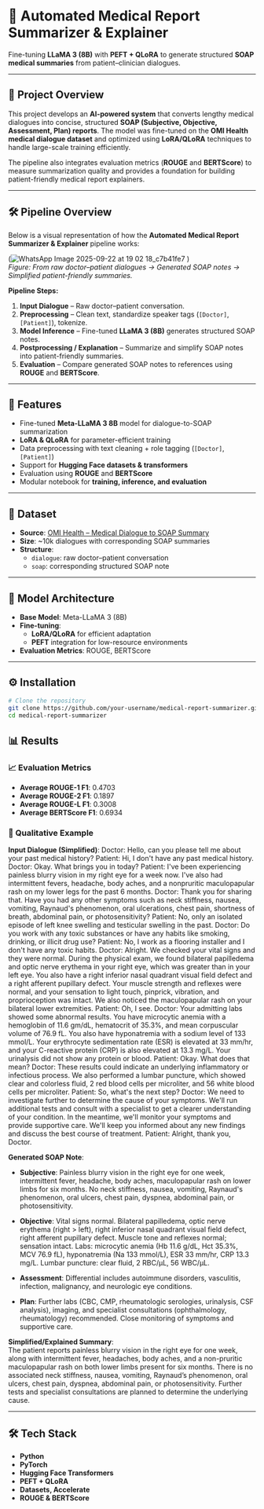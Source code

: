 # 🏥 Automated Medical Report Summarizer & Explainer  
Fine-tuning **LLaMA 3 (8B)** with **PEFT + QLoRA** to generate structured **SOAP medical summaries** from patient–clinician dialogues.  

---

## 📌 Project Overview  
This project develops an **AI-powered system** that converts lengthy medical dialogues into concise, structured **SOAP (Subjective, Objective, Assessment, Plan) reports**. The model was fine-tuned on the **OMI Health medical dialogue dataset** and optimized using **LoRA/QLoRA** techniques to handle large-scale training efficiently.  

The pipeline also integrates evaluation metrics (**ROUGE** and **BERTScore**) to measure summarization quality and provides a foundation for building patient-friendly medical report explainers.  


---

## 🛠️ Pipeline Overview  

Below is a visual representation of how the **Automated Medical Report Summarizer & Explainer** pipeline works:

(![WhatsApp Image 2025-09-22 at 19 02 18_c7b41fe7](https://github.com/user-attachments/assets/68670023-b5f5-42d9-a7b3-c9e15f3baf1a)
)  
*Figure: From raw doctor–patient dialogues → Generated SOAP notes → Simplified patient-friendly summaries.*

**Pipeline Steps:**  
1. **Input Dialogue** – Raw doctor–patient conversation.  
2. **Preprocessing** – Clean text, standardize speaker tags (`[Doctor]`, `[Patient]`), tokenize.  
3. **Model Inference** – Fine-tuned **LLaMA 3 (8B)** generates structured SOAP notes.  
4. **Postprocessing / Explanation** – Summarize and simplify SOAP notes into patient-friendly summaries.  
5. **Evaluation** – Compare generated SOAP notes to references using **ROUGE** and **BERTScore**.  



---

## 🚀 Features  
- Fine-tuned **Meta-LLaMA 3 8B** model for dialogue-to-SOAP summarization  
- **LoRA & QLoRA** for parameter-efficient training  
- Data preprocessing with text cleaning + role tagging (`[Doctor]`, `[Patient]`)  
- Support for **Hugging Face datasets & transformers**  
- Evaluation using **ROUGE** and **BERTScore**  
- Modular notebook for **training, inference, and evaluation**  

---

## 📂 Dataset  
- **Source**: [OMI Health – Medical Dialogue to SOAP Summary](https://huggingface.co/datasets/omi-health/medical-dialogue-to-soap-summary)  
- **Size**: ~10k dialogues with corresponding SOAP summaries  
- **Structure**:  
  - `dialogue`: raw doctor–patient conversation  
  - `soap`: corresponding structured SOAP note  

---

## 🧠 Model Architecture  
- **Base Model**: Meta-LLaMA 3 (8B)  
- **Fine-tuning**:  
  - **LoRA/QLoRA** for efficient adaptation  
  - **PEFT** integration for low-resource environments  
- **Evaluation Metrics**: ROUGE, BERTScore  

---

## ⚙️ Installation  

```bash
# Clone the repository
git clone https://github.com/your-username/medical-report-summarizer.git
cd medical-report-summarizer
```

## 📊 Results  

### 📈 Evaluation Metrics  
- **Average ROUGE-1 F1**: 0.4703  
- **Average ROUGE-2 F1**: 0.1897  
- **Average ROUGE-L F1**: 0.3008  
- **Average BERTScore F1**: 0.6934  

### 📝 Qualitative Example  
**Input Dialogue (Simplified)**:
Doctor: Hello, can you please tell me about your past medical history?
Patient: Hi, I don't have any past medical history.
Doctor: Okay. What brings you in today?
Patient: I've been experiencing painless blurry vision in my right eye for a week now. I've also had intermittent fevers, headache, body aches, and a nonpruritic maculopapular rash on my lower legs for the past 6 months.
Doctor: Thank you for sharing that. Have you had any other symptoms such as neck stiffness, nausea, vomiting, Raynaud's phenomenon, oral ulcerations, chest pain, shortness of breath, abdominal pain, or photosensitivity?
Patient: No, only an isolated episode of left knee swelling and testicular swelling in the past.
Doctor: Do you work with any toxic substances or have any habits like smoking, drinking, or illicit drug use?
Patient: No, I work as a flooring installer and I don't have any toxic habits.
Doctor: Alright. We checked your vital signs and they were normal. During the physical exam, we found bilateral papilledema and optic nerve erythema in your right eye, which was greater than in your left eye. You also have a right inferior nasal quadrant visual field defect and a right afferent pupillary defect. Your muscle strength and reflexes were normal, and your sensation to light touch, pinprick, vibration, and proprioception was intact. We also noticed the maculopapular rash on your bilateral lower extremities.
Patient: Oh, I see.
Doctor: Your admitting labs showed some abnormal results. You have microcytic anemia with a hemoglobin of 11.6 gm/dL, hematocrit of 35.3%, and mean corpuscular volume of 76.9 fL. You also have hyponatremia with a sodium level of 133 mmol/L. Your erythrocyte sedimentation rate (ESR) is elevated at 33 mm/hr, and your C-reactive protein (CRP) is also elevated at 13.3 mg/L. Your urinalysis did not show any protein or blood.
Patient: Okay. What does that mean?
Doctor: These results could indicate an underlying inflammatory or infectious process. We also performed a lumbar puncture, which showed clear and colorless fluid, 2 red blood cells per microliter, and 56 white blood cells per microliter.
Patient: So, what's the next step?
Doctor: We need to investigate further to determine the cause of your symptoms. We'll run additional tests and consult with a specialist to get a clearer understanding of your condition. In the meantime, we'll monitor your symptoms and provide supportive care. We'll keep you informed about any new findings and discuss the best course of treatment.
Patient: Alright, thank you, Doctor.

**Generated SOAP Note**:  

- **Subjective**: Painless blurry vision in the right eye for one week, intermittent fever, headache, body aches, maculopapular rash on lower limbs for six months. No neck stiffness, nausea, vomiting, Raynaud's phenomenon, oral ulcers, chest pain, dyspnea, abdominal pain, or photosensitivity.  

- **Objective**: Vital signs normal. Bilateral papilledema, optic nerve erythema (right > left), right inferior nasal quadrant visual field defect, right afferent pupillary defect. Muscle tone and reflexes normal; sensation intact. Labs: microcytic anemia (Hb 11.6 g/dL, Hct 35.3%, MCV 76.9 fL), hyponatremia (Na 133 mmol/L), ESR 33 mm/hr, CRP 13.3 mg/L. Lumbar puncture: clear fluid, 2 RBC/μL, 56 WBC/μL.  

- **Assessment**: Differential includes autoimmune disorders, vasculitis, infection, malignancy, and neurologic eye conditions.  

- **Plan**: Further labs (CBC, CMP, rheumatologic serologies, urinalysis, CSF analysis), imaging, and specialist consultations (ophthalmology, rheumatology) recommended. Close monitoring of symptoms and supportive care.  

**Simplified/Explained Summary**:  
The patient reports painless blurry vision in the right eye for one week, along with intermittent fever, headaches, body aches, and a non-pruritic maculopapular rash on both lower limbs present for six months. There is no associated neck stiffness, nausea, vomiting, Raynaud’s phenomenon, oral ulcers, chest pain, dyspnea, abdominal pain, or photosensitivity. Further tests and specialist consultations are planned to determine the underlying cause.


---

## 🛠️ Tech Stack  
- **Python**  
- **PyTorch**  
- **Hugging Face Transformers**  
- **PEFT + QLoRA**  
- **Datasets, Accelerate**  
- **ROUGE & BERTScore**  
